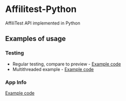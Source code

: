 # Affilitest-Python
AffiliTest API implemented in Python


## Examples of usage

### Testing
  * Regular testing, compare to preview - [Example code](example.testing.py)
  * Multithreaded example - [Example code](example.testing.multithreaded.py)

### App Info
  [Example code](example.appinfo.py)